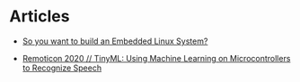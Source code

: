 # Articles

* [So you want to build an Embedded Linux System?](https://jaycarlson.net/embedded-linux/)

* [Remoticon 2020 // TinyML: Using Machine Learning on Microcontrollers to Recognize Speech](https://www.youtube.com/watch?v=iO7_qr9s3lw)


